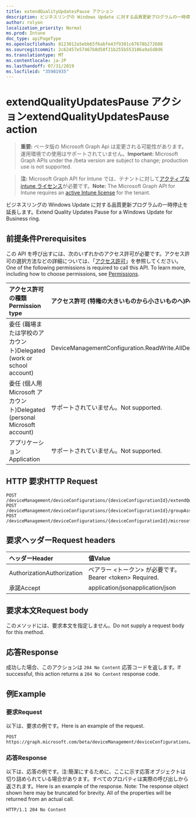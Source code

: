 ```yaml
---
title: extendQualityUpdatesPause アクション
description: ビジネスリングの Windows Update に対する品質更新プログラムの一時停止を延長します。
author: rolyon
localization_priority: Normal
ms.prod: Intune
doc_type: apiPageType
ms.openlocfilehash: 8123012a5ebb65f6abfe43f9301c67678b272608
ms.sourcegitcommit: 2c62457e57467b8d50f21b255b553106a9a5d8d6
ms.translationtype: MT
ms.contentlocale: ja-JP
ms.lasthandoff: 07/31/2019
ms.locfileid: "35981935"
---
```

# <a name="extendqualityupdatespause-action"></a><span data-ttu-id="28826-103">extendQualityUpdatesPause アクション</span><span class="sxs-lookup"><span data-stu-id="28826-103">extendQualityUpdatesPause action</span></span>

> <span data-ttu-id="28826-104">**重要:** ベータ版の Microsoft Graph Api は変更される可能性があります。運用環境での使用はサポートされていません。</span><span class="sxs-lookup"><span data-stu-id="28826-104">**Important:** Microsoft Graph APIs under the /beta version are subject to change; production use is not supported.</span></span>

> <span data-ttu-id="28826-105">**注:** Microsoft Graph API for Intune では、テナントに対して[アクティブな intune ライセンス](https://go.microsoft.com/fwlink/?linkid=839381)が必要です。</span><span class="sxs-lookup"><span data-stu-id="28826-105">**Note:** The Microsoft Graph API for Intune requires an [active Intune license](https://go.microsoft.com/fwlink/?linkid=839381) for the tenant.</span></span>

<span data-ttu-id="28826-106">ビジネスリングの Windows Update に対する品質更新プログラムの一時停止を延長します。</span><span class="sxs-lookup"><span data-stu-id="28826-106">Extend Quality Updates Pause for a Windows Update for Business ring.</span></span>

## <a name="prerequisites"></a><span data-ttu-id="28826-107">前提条件</span><span class="sxs-lookup"><span data-stu-id="28826-107">Prerequisites</span></span>
<span data-ttu-id="28826-p101">この API を呼び出すには、次のいずれかのアクセス許可が必要です。アクセス許可の選択方法などの詳細については、「[アクセス許可](/graph/permissions-reference)」を参照してください。</span><span class="sxs-lookup"><span data-stu-id="28826-p101">One of the following permissions is required to call this API. To learn more, including how to choose permissions, see [Permissions](/graph/permissions-reference).</span></span>

|<span data-ttu-id="28826-110">アクセス許可の種類</span><span class="sxs-lookup"><span data-stu-id="28826-110">Permission type</span></span>|<span data-ttu-id="28826-111">アクセス許可 (特権の大きいものから小さいものへ)</span><span class="sxs-lookup"><span data-stu-id="28826-111">Permissions (from most to least privileged)</span></span>|
|:---|:---|
|<span data-ttu-id="28826-112">委任 (職場または学校のアカウント)</span><span class="sxs-lookup"><span data-stu-id="28826-112">Delegated (work or school account)</span></span>|<span data-ttu-id="28826-113">DeviceManagementConfiguration.ReadWrite.All</span><span class="sxs-lookup"><span data-stu-id="28826-113">DeviceManagementConfiguration.ReadWrite.All</span></span>|
|<span data-ttu-id="28826-114">委任 (個人用 Microsoft アカウント)</span><span class="sxs-lookup"><span data-stu-id="28826-114">Delegated (personal Microsoft account)</span></span>|<span data-ttu-id="28826-115">サポートされていません。</span><span class="sxs-lookup"><span data-stu-id="28826-115">Not supported.</span></span>|
|<span data-ttu-id="28826-116">アプリケーション</span><span class="sxs-lookup"><span data-stu-id="28826-116">Application</span></span>|<span data-ttu-id="28826-117">サポートされていません。</span><span class="sxs-lookup"><span data-stu-id="28826-117">Not supported.</span></span>|

## <a name="http-request"></a><span data-ttu-id="28826-118">HTTP 要求</span><span class="sxs-lookup"><span data-stu-id="28826-118">HTTP Request</span></span>
<!-- {
  "blockType": "ignored"
}
-->
``` http
POST /deviceManagement/deviceConfigurations/{deviceConfigurationId}/extendQualityUpdatesPause
POST /deviceManagement/deviceConfigurations/{deviceConfigurationId}/groupAssignments/{deviceConfigurationGroupAssignmentId}/deviceConfiguration/extendQualityUpdatesPause
POST /deviceManagement/deviceConfigurations/{deviceConfigurationId}/microsoft.graph.windowsDomainJoinConfiguration/networkAccessConfigurations/{deviceConfigurationId}/extendQualityUpdatesPause
```

## <a name="request-headers"></a><span data-ttu-id="28826-119">要求ヘッダー</span><span class="sxs-lookup"><span data-stu-id="28826-119">Request headers</span></span>
|<span data-ttu-id="28826-120">ヘッダー</span><span class="sxs-lookup"><span data-stu-id="28826-120">Header</span></span>|<span data-ttu-id="28826-121">値</span><span class="sxs-lookup"><span data-stu-id="28826-121">Value</span></span>|
|:---|:---|
|<span data-ttu-id="28826-122">Authorization</span><span class="sxs-lookup"><span data-stu-id="28826-122">Authorization</span></span>|<span data-ttu-id="28826-123">ベアラー &lt;トークン&gt; が必要です。</span><span class="sxs-lookup"><span data-stu-id="28826-123">Bearer &lt;token&gt; Required.</span></span>|
|<span data-ttu-id="28826-124">承諾</span><span class="sxs-lookup"><span data-stu-id="28826-124">Accept</span></span>|<span data-ttu-id="28826-125">application/json</span><span class="sxs-lookup"><span data-stu-id="28826-125">application/json</span></span>|

## <a name="request-body"></a><span data-ttu-id="28826-126">要求本文</span><span class="sxs-lookup"><span data-stu-id="28826-126">Request body</span></span>
<span data-ttu-id="28826-127">このメソッドには、要求本文を指定しません。</span><span class="sxs-lookup"><span data-stu-id="28826-127">Do not supply a request body for this method.</span></span>

## <a name="response"></a><span data-ttu-id="28826-128">応答</span><span class="sxs-lookup"><span data-stu-id="28826-128">Response</span></span>
<span data-ttu-id="28826-129">成功した場合、このアクションは `204 No Content` 応答コードを返します。</span><span class="sxs-lookup"><span data-stu-id="28826-129">If successful, this action returns a `204 No Content` response code.</span></span>

## <a name="example"></a><span data-ttu-id="28826-130">例</span><span class="sxs-lookup"><span data-stu-id="28826-130">Example</span></span>

### <a name="request"></a><span data-ttu-id="28826-131">要求</span><span class="sxs-lookup"><span data-stu-id="28826-131">Request</span></span>
<span data-ttu-id="28826-132">以下は、要求の例です。</span><span class="sxs-lookup"><span data-stu-id="28826-132">Here is an example of the request.</span></span>
``` http
POST https://graph.microsoft.com/beta/deviceManagement/deviceConfigurations/{deviceConfigurationId}/extendQualityUpdatesPause
```

### <a name="response"></a><span data-ttu-id="28826-133">応答</span><span class="sxs-lookup"><span data-stu-id="28826-133">Response</span></span>
<span data-ttu-id="28826-p102">以下は、応答の例です。注:簡潔にするために、ここに示す応答オブジェクトは切り詰められている場合があります。すべてのプロパティは実際の呼び出しから返されます。</span><span class="sxs-lookup"><span data-stu-id="28826-p102">Here is an example of the response. Note: The response object shown here may be truncated for brevity. All of the properties will be returned from an actual call.</span></span>
``` http
HTTP/1.1 204 No Content
```





